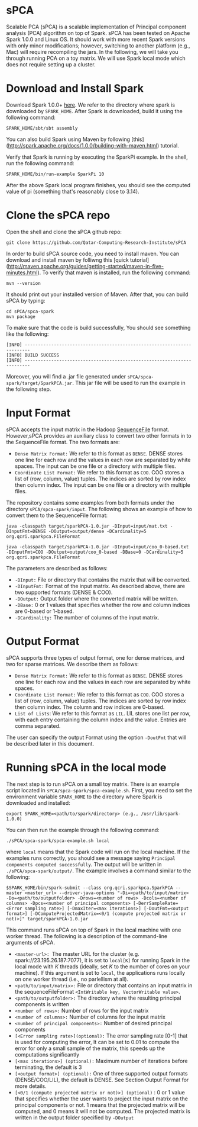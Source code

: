 sPCA
===========

Scalable PCA (sPCA) is a scalable implementation of Principal component analysis (PCA) algorithm on top of Spark. sPCA has been tested on Apache Spark 1.0.0 and Linux OS. It should work with more recent Spark versions with only minor modifications; however, switching to another platform (e.g., Mac) will require recompiling the jars. In the following, we will take you through running PCA on a toy matrix. We will use Spark local mode which does not require setting up a cluster.

Download and Install Spark
==========================

Download  Spark 1.0.0+ [here](https://spark.apache.org/downloads.html). We refer to the directory where spark is downloaded by `SPARK_HOME`. After Spark is downloaded, build it using the following command:
```
SPARK_HOME/sbt/sbt assembly
```

You can also build Spark using Maven by following [this] (http://spark.apache.org/docs/1.0.0/building-with-maven.html) tutorial.

Verify that Spark is running by executing the SparkPi example. In the shell, run the following command:
```
SPARK_HOME/bin/run-example SparkPi 10
```
After the above Spark local program finishes, you should see the computed value of pi (something that's reasonably close to 3.14).

Clone the sPCA repo
==========================
Open the shell and clone the sPCA github repo:
```
git clone https://github.com/Qatar-Computing-Research-Institute/sPCA
```
In order to build sPCA source code, you need to install maven. You can download and install maven by folliwng this [quick tutorial] (http://maven.apache.org/guides/getting-started/maven-in-five-minutes.html). To verify that maven is installed, run the following 
command:
```
mvn --version
```
It should print out your installed version of Maven. After that, you can build sPCA by typing:

```
cd sPCA/spca-spark
mvn package
```
To make sure that the code is build successfully, You should see something like the following:
```
[INFO] ------------------------------------------------------------------------
[INFO] BUILD SUCCESS
[INFO] ------------------------------------------------------------------------
```
Moreover, you will find a .jar file generated under `sPCA/spca-spark/target/SparkPCA.jar`. This jar file will be used to run the example in the following step.

Input Format
=====================================
sPCA accepts the input matrix in the Hadoop [SequenceFile](http://hadoop.apache.org/docs/r2.6.0/api/org/apache/hadoop/io/SequenceFile.html) format. However,sPCA provides an auxiliary class to convert two other formats in to the SequenceFile format. The two formats are:
- `Dense Matrix Format:` We refer to this format as `DENSE`. DENSE stores one line for each row and the values in each row are separated by white spaces. The input can be one file or a directory with multiple files.
- `Coordinate List Format:` We refer to this format as `COO`. COO stores a list of (row, column, value) tuples. The indices are sorted by row index then column index. The input can be one file or a directory with multiple files.

The repository contains some examples from both formats under the directory `sPCA/spca-spark/input`. The following shows an example of how to convert them to the SequenceFile format:
```
java -classpath target/sparkPCA-1.0.jar -DInput=input/mat.txt -DInputFmt=DENSE -DOutput=output/dense -DCardinality=5 org.qcri.sparkpca.FileFormat

java -classpath target/sparkPCA-1.0.jar -DInput=input/coo_0-based.txt -DInputFmt=COO -DOutput=output/coo_0-based -DBase=0 -DCardinality=5 org.qcri.sparkpca.FileFormat
```
The parameters are described as follows:
- `-DInput:` File or directory that contains the matrix that will be converted.
- `-DInputFmt:` Format of the input matrix. As described above, there are two supported formats (DENSE & COO).
- `-DOutput:` Output folder where the converted matrix will be written.
- `-DBase:` 0 or 1 values that specifies whether the row and column indices are 0-based or 1-based.
- `-DCardinality:` The number of columns of the input matrix.


Output Format
=====================================
sPCA supports three types of output format, one for dense matrices, and two for sparse matrices. We describe them as follows:
- `Dense Matrix Format:` We refer to this format as `DENSE`. DENSE stores one line for each row and the values in each row are separated by white spaces. 
- `Coordinate List Format:` We refer to this format as `COO`. COO stores a list of (row, column, value) tuples. The indices are sorted by row index then column index. The column and row indices are 0-based.
- `List of Lists`:  We refer to this format as `LIL`. LIL stores one list per row, with each entry containing the column index and the value. Entries are comma separated.
 
The user can specify the output Format using the option `-DoutFmt` that will be described later in this document.

Running sPCA in the local mode
=====================================
The next step is to run sPCA on a small toy matrix. There is an example script located in `sPCA/spca-spark/spca-example.sh`. First, you need to set the environment variable `SPARK_HOME` to the directory where Spark is downloaded and installed:
```
export SPARK_HOME=<path/to/spark/directory> (e.g., /usr/lib/spark-1.0.0)
```
You can then run the example through the following command:
```
./sPCA/spca-spark/spca-example.sh local
```
where `local` means that the Spark code will run on the local machine. If the examples runs correctly, you should see a message saying `Principal components computed successfully`. The output will be written in `./sPCA/spca-spark/output/`.
The example involves a command similar to the following:
```
$SPARK_HOME/bin/spark-submit --class org.qcri.sparkpca.SparkPCA --master <master_url> --driver-java-options "-Di=<path/to/input/matrix> -Do=<path/to/outputfolder> -Drows=<number of rows> -Dcols=<number of columns> -Dpcs=<number of principal components> [-DerrSampleRate=<Error sampling rate>] [-DmaxIter=<max iterations>] [-DoutFmt=<output format>] [-DComputeProjectedMatrix=<0/1 (compute projected matrix or not)>]" target/sparkPCA-1.0.jar 
```
This command runs sPCA on top of Spark in the local machine with one worker thread. The following is a description of the command-line arguments of sPCA. 
- `<master-url>: `The master URL for the cluster (e.g. spark://23.195.26.187:7077), it is set to `local[K]` for running Spark in the local mode with *K* threads (ideally, set *K* to the number of cores on your machine). If this argument is set to `local`, the applications runs locally on one worker thread (i.e., no parlellism at all).
-	`<path/to/input/matrix>:` File or directory that contains an input matrix in the sequenceFileFormat `<IntWritable key, VectorWritable value>`.
-	`<path/to/outputfolder>:` The directory where the resulting principal components is written
-	`<number of rows>:` Number of rows for the input matrix 
-	`<number of columns>:` Number of columns for the input matrix 
-	`<number of principal components>:` Number of desired principal components 
-	`[<Error sampling rate>](optional):` The error sampling rate [0-1] that is used for computing the error, It can be set to 0.01 to compute the error for only a small sample of the matrix, this speeds up the computations significantly 
- `[<max iterations>] (optional):` Maximum number of iterations before terminating, the default is 3
- `[<output format>] (optional):` One of three supported output formats (DENSE/COO/LIL), the default is DENSE. See Section Output Format for more details.
- `[<0/1 (compute projected matrix or not)>] (optional)` :  0 or 1 value that specifies whether the user wants to project the input matrix on the principal components or not. 1 means that the projected matrix will be computed, and 0 means it will not be computed. The projected matrix is written in the output folder specified  by `-DOutput`
